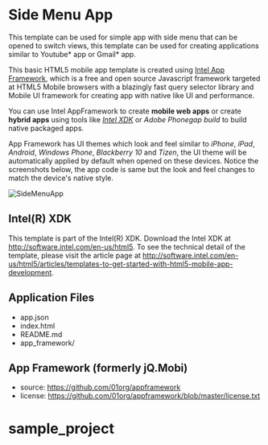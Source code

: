 Side Menu App
==================
This template can be used for simple app with side menu that can be opened to switch views, this template can be used for creating applications similar to Youtube* app or Gmail* app.

This basic HTML5 mobile app template is created using [Intel App Framework](https://github.com/01org/appframework), which is a free and open source Javascript framework targeted at HTML5 Mobile browsers with a blazingly fast query selector library and Mobile UI framework for creating app with native like UI and performance.

You can use Intel AppFramework to create __mobile web apps__ or create __hybrid apps__ using tools like [_Intel XDK_](http://xdk-software.intel.com/) or _Adobe Phonegap build_ to build native packaged apps.

App Framework has UI themes which look and feel similar to _iPhone_, _iPad_, _Android_, _Windows Phone_, _Blackberry 10_ and _Tizen_, the UI theme will be automatically applied by default when opened on these devices. Notice the screenshots below, the app code is same but the look and feel changes to match the device's native style.

![SideMenuApp](https://raw.github.com/gomobile/template-side-menu/master/screenshot.png)

Intel(R) XDK
-------------------------------------------
This template is part of the Intel(R) XDK. 
Download the Intel XDK at http://software.intel.com/en-us/html5.
To see the technical detail of the template, please visit the article page 
at http://software.intel.com/en-us/html5/articles/templates-to-get-started-with-html5-mobile-app-development. 

Application Files
-----------------
* app.json
* index.html
* README.md
* app_framework/


App Framework (formerly jQ.Mobi)
-----------------------------------------------------------------------------
* source:  https://github.com/01org/appframework
* license: https://github.com/01org/appframework/blob/master/license.txt

# sample_project
